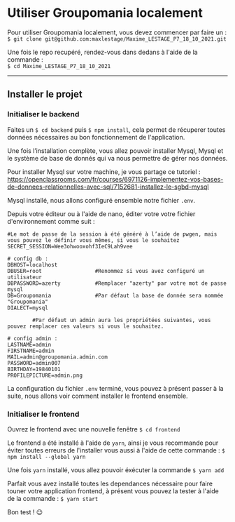 # Utiliser Groupomania localement

Pour utiliser Groupomania localement, vous devez commencer par faire un :  
`$ git clone git@github.com:maxlestage/Maxime_LESTAGE_P7_18_10_2021.git`

Une fois le repo recupéré, rendez-vous dans dedans à l'aide de la commande :  
`$ cd Maxime_LESTAGE_P7_18_10_2021`

---

## Installer le projet

### Initialiser le backend

Faites un `$ cd backend` puis `$ npm install`, cela permet de récuperer toutes données nécessaires au bon fonctionnement de l'application.

Une fois l’installation complète, vous allez pouvoir installer Mysql, Mysql et le système de base de donnés qui va nous permettre de gérer nos données.

Pour installer Mysql sur votre machine, je vous partage ce tutoriel : <https://openclassrooms.com/fr/courses/6971126-implementez-vos-bases-de-donnees-relationnelles-avec-sql/7152681-installez-le-sgbd-mysql>

Mysql installé, nous allons configuré ensemble notre fichier `.env`.

Depuis votre éditeur ou à l'aide de nano, éditer votre votre fichier d'environnement comme suit :

```env
#Le mot de passe de la session à été généré à l’aide de pwgen, mais vous pouvez le définir vous mêmes, si vous le souhaitez
SECRET_SESSION=Wee3ohwooxohf3IeC9Lah9vee

# config db :
DBHOST=localhost
DBUSER=root                 #Renommez si vous avez configuré un utilisateur
DBPASSWORD=azerty           #Remplacer "azerty" par votre mot de passe mysql
DB=Groupomania              #Par défaut la base de donnée sera nommée "Groupomania"
DIALECT=mysql

        #Par défaut un admin aura les propriétées suivantes, vous pouvez remplacer ces valeurs si vous le souhaitez.

# config admin :
LASTNAME=admin
FIRSTNAME=admin
MAIL=admin@groupomania.admin.com
PASSWORD=admin007
BIRTHDAY=19840101
PROFILEPICTURE=admin.png
```

La configuration du fichier `.env` terminé, vous pouvez à présent passer à la suite, nous allons voir comment installer le frontend ensemble.

### Initialiser le frontend

Ouvrez le frontend avec une nouvelle fenêtre `$ cd frontend`

Le frontend a été installé à l'aide de `yarn`, ainsi je vous recommande pour éviter toutes erreurs de l'installer vous aussi à l'aide de cette commande : `$ npm install --global yarn`

Une fois `yarn` installé, vous allez pouvoir éxécuter la commande `$ yarn add`

Parfait vous avez installé toutes les dependances nécessaire pour faire touner votre application frontend, à présent vous pouvez la tester à l'aide de la commande : `$ yarn start`

Bon test ! 😉
